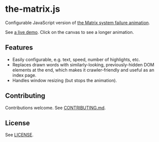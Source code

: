 # the-matrix.js

Configurable JavaScript version of
[the Matrix system failure animation](https://youtu.be/OyRW9uFSmh0).

See [a live demo](https://rokstrnisa.github.io/the-matrix.js/). Click on the
canvas to see a longer animation.

## Features

* Easily configurable, e.g. text, speed, number of highlights, etc.
* Replaces drawn words with similarly-looking, previously-hidden DOM elements
  at the end, which makes it crawler-friendly and useful as an index page.
* Handles window resizing (but stops the animation).

## Contributing

Contributions welcome. See [CONTRIBUTING.md](CONTRIBUTING.md).

## License

See [LICENSE](LICENSE).
